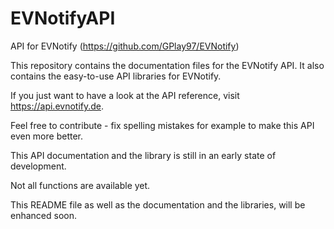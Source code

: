 # EVNotifyAPI
API for EVNotify (https://github.com/GPlay97/EVNotify)

This repository contains the documentation files for the EVNotify API.
It also contains the easy-to-use API libraries for EVNotify.

If you just want to have a look at the API reference, visit https://api.evnotify.de.

Feel free to contribute - fix spelling mistakes for example to make this API even more better.

This API documentation and the library is still in an early state of development.

Not all functions are available yet.

This README file as well as the documentation and the libraries, will be enhanced soon.
